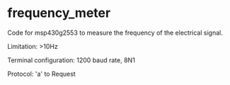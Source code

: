 frequency_meter
===============

Code for msp430g2553 to measure the frequency of the electrical signal.

Limitation: >10Hz

Terminal configuration: 1200 baud rate, 8N1

Protocol: 'a' to Request

        
